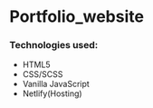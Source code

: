 # Portfolio_website


### Technologies used:
- HTML5
- CSS/SCSS
- Vanilla JavaScript
- Netlify(Hosting)
